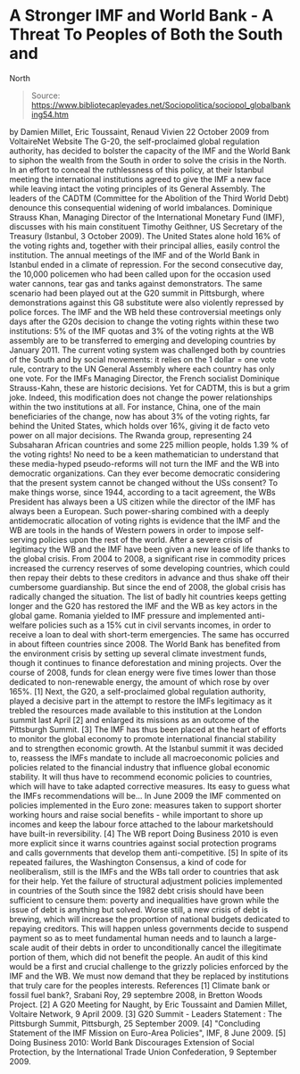 # A Stronger IMF and World Bank - A Threat To Peoples of Both the South and 
North

> Source: https://www.bibliotecapleyades.net/Sociopolitica/sociopol_globalbanking54.htm

by Damien Millet, Eric Toussaint, Renaud Vivien
22 October 2009
from
VoltaireNet Website
The G-20, the self-proclaimed global regulation
authority, has decided to bolster the capacity of
the IMF and
the World Bank to siphon the wealth from
the South in order to solve the crisis in the North.
In an effort to conceal the ruthlessness of this
policy, at their Istanbul meeting the international institutions agreed to
give the IMF a new face while leaving intact the voting principles of its
General Assembly.
The leaders of the
CADTM (Committee for the Abolition of
the Third World Debt) denounce this consequential widening of world
imbalances.
Dominique Strauss Khan, Managing
Director of the International Monetary Fund (IMF),
discusses with his
main constituent Timothy Geithner, US Secretary of the Treasury
(Istanbul, 3 October 2009).
The United States alone hold 16% of the voting
rights and,
together with their principal allies, easily
control the
institution.
The annual meetings of the IMF and of the World Bank in Istanbul ended in a
climate of repression.
For the second consecutive day, the 10,000 policemen
who had been called upon for the occasion used water cannons, tear gas and
tanks against demonstrators. The same scenario had been played out at the
G20 summit in Pittsburgh, where demonstrations against this G8 substitute
were also violently repressed by police forces.
The IMF and the WB held these controversial
meetings only days after the G20s decision to change the voting rights
within these two institutions:
5% of the IMF quotas and 3% of the voting
rights at the WB assembly are to be transferred to emerging and developing
countries by January 2011.
The current voting system was challenged both by
countries of the South and by social movements: it relies on the 1 dollar =
one vote rule, contrary to the UN General Assembly where each country has
only one vote.
For the IMFs Managing Director, the French socialist Dominique
Strauss-Kahn, these are historic decisions. Yet for CADTM, this is but a
grim joke. Indeed, this modification does not change the power relationships
within the two institutions at all. For instance, China, one of the main
beneficiaries of the change, now has about 3% of the voting rights, far
behind the United States, which holds over 16%, giving it de facto veto
power on all major decisions.
The Rwanda group, representing 24 Subsaharan
African countries and some 225 million people, holds 1.39 % of the voting
rights!
No need to be a keen mathematician to understand that these
media-hyped pseudo-reforms will not turn the IMF and the WB into democratic
organizations. Can they ever become democratic considering that the present
system cannot be changed without the USs consent?
To make things worse, since 1944, according to a
tacit agreement, the WBs President has always been a US citizen while the
director of the IMF has always been a European. Such power-sharing combined
with a deeply antidemocratic allocation of voting rights is evidence that
the IMF and the WB are tools in the hands of Western powers in order to
impose self-serving policies upon the rest of the world.
After a severe crisis of legitimacy the WB and the IMF have been given a new
lease of life thanks to
the global crisis. From 2004 to 2008, a significant
rise in commodity prices increased the currency reserves of some developing
countries, which could then repay their debts to these creditors in advance
and thus shake off their cumbersome guardianship.
But since the end of 2008, the global crisis has
radically changed the situation.
The list of badly hit countries keeps getting
longer and the G20 has restored the IMF and the WB as key actors in the
global game. Romania yielded to IMF pressure and implemented anti-welfare
policies such as a 15% cut in civil servants incomes, in order to receive a
loan to deal with short-term emergencies. The same has occurred in about
fifteen countries since 2008.
The World Bank has benefited from the
environment crisis by setting up several climate investment funds, though it
continues to finance deforestation and mining projects. Over the course of
2008, funds for clean energy were five times lower than those dedicated to
non-renewable energy, the amount of which rose by over 165%. [1]
Next, the G20, a self-proclaimed global regulation authority, played a
decisive part in the attempt to restore the IMFs legitimacy as it trebled
the resources made available to this institution at the London summit last
April [2] and enlarged its missions as an outcome of the
Pittsburgh Summit. [3] The IMF has thus been placed at the heart
of efforts to monitor the global economy to promote international
financial stability and to strengthen economic growth.
At the Istanbul summit it was decided to,
reassess the IMFs mandate to include all
macroeconomic policies and policies related to the financial industry
that influence global economic stability. It will thus have to
recommend economic policies to countries, which will have to take
adapted corrective measures.
Its easy to guess what the IMFs
recommendations will be...
In June 2009 the IMF commented on policies
implemented in the Euro zone:
measures taken to support shorter working
hours and raise social benefits - while important to shore up incomes and
keep the labour force attached to the labour marketshould have built-in
reversibility. [4]
The WB report Doing
Business 2010 is even more explicit since it warns countries
against social protection programs and calls governments that develop them
anti-competitive. [5]
In spite of its repeated failures, the
Washington Consensus, a kind of code for neoliberalism, still is the IMFs
and the WBs tall order to countries that ask for their help.
Yet the failure of structural adjustment policies implemented in countries
of the South since the 1982 debt crisis should have been sufficient to
censure them:
poverty and inequalities have grown while the issue of debt is
anything but solved. Worse still, a new crisis of debt is brewing, which
will increase the proportion of national budgets dedicated to repaying
creditors.
This will happen unless governments decide to
suspend payment so as to meet fundamental human needs and to launch a
large-scale audit of their debts in order to unconditionally cancel the
illegitimate portion of them, which did not benefit the people. An audit of
this kind would be a first and crucial challenge to the grizzly policies
enforced by the IMF and the WB.
We must now demand that they be replaced by
institutions that truly care for the peoples interests.
References
[1] Climate bank or fossil fuel bank?,
Srabani Roy, 29 septembre 2008, in Bretton Woods Project.
[2] A G20 Meeting for Naught, by Eric Toussaint and Damien Millet,
Voltaire Network, 9 April 2009.
[3] G20 Summit - Leaders Statement : The Pittsburgh Summit, Pittsburgh,
25 September 2009.
[4] "Concluding Statement of the IMF Mission on Euro-Area Policies", IMF,
8 June 2009.
[5] Doing Business 2010: World Bank Discourages Extension of Social
Protection, by the International Trade Union Confederation, 9 September
2009.
